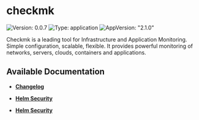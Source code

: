 # checkmk

![Version: 0.0.7](https://img.shields.io/badge/Version-0.0.7-informational?style=flat-square) ![Type: application](https://img.shields.io/badge/Type-application-informational?style=flat-square) ![AppVersion: "2.1.0"](https://img.shields.io/badge/AppVersion-"2.1.0"-informational?style=flat-square)

Checkmk is a leading tool for Infrastructure and Application Monitoring. Simple configuration, scalable, flexible. It provides powerful monitoring of networks, servers, clouds, containers and applications.

## Available Documentation

- [**Changelog**](CHANGELOG)

- [**Helm Security**](container-security)

- [**Helm Security**](helm-security)


